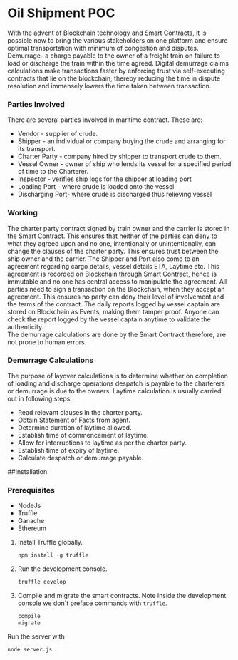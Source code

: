 # Oil Shipment POC
With the advent of Blockchain technology and Smart Contracts, it is possible now to bring the various stakeholders on one platform and ensure optimal transportation with minimum of congestion and disputes.
Demurrage- a charge payable to the owner of a freight train on failure to load or discharge the train within the time agreed.
Digital demurrage claims calculations make transactions faster by enforcing trust via self-executing contracts that lie on the blockchain, thereby reducing the time in dispute resolution and immensely lowers the time taken between transaction.

### Parties Involved
There are several parties involved in maritime contract. These are:
* Vendor - supplier of crude.
* Shipper - an individual or company buying the crude and arranging for its transport.
* Charter Party - company hired by shipper to transport crude to them.
* Vessel Owner - owner of ship who lends its vessel for a specified period of time to the Charterer.
* Inspector - verifies ship logs for the shipper at loading port
* Loading Port - where crude is loaded onto the vessel
* Discharging Port- where crude is discharged thus relieving vessel

### Working
The charter party contract signed by train owner and the carrier is stored in the Smart Contract. This ensures that neither of the parties can deny to what they agreed upon and no one, intentionally or unintentionally, can change the clauses of the charter party. This ensures trust between the ship owner and the carrier.
The Shipper and Port also come to an agreement regarding cargo details, vessel details ETA, Laytime etc. This agreement is recorded on Blockchain through Smart Contract, hence is immutable and no one has central access to manipulate the agreement.
All parties need to sign a transaction on the Blockchain, when they accept an agreement. This ensures no party can deny their level of involvement and the terms of the contract.
The daily reports logged by vessel captain are stored on Blockchain as Events, making them tamper proof. Anyone can check the report logged by the vessel captain anytime to validate the authenticity.                                           	
The demurrage calculations are done by the Smart Contract therefore, are not prone to human errors.

### Demurrage Calculations

 The purpose of layover calculations is to determine whether on completion of loading and discharge operations despatch is payable to the charterers or demurrage is due to the owners.
Laytime calculation is usually carried out in following steps:
* Read relevant clauses in the charter party.
* Obtain Statement of Facts from agent.
* Determine duration of laytime allowed.
* Establish time of commencement of laytime.
* Allow for interruptions to laytime as per the charter party.
* Establish time of expiry of laytime.
* Calculate despatch or demurrage payable.

##Installation

### Prerequisites

* NodeJs
* Truffle
* Ganache
* Ethereum

1. Install Truffle globally.
    ```javascript
    npm install -g truffle
    ```

2. Run the development console.
    ```javascript
    truffle develop
    ```

3. Compile and migrate the smart contracts. Note inside the development console we don't preface commands with `truffle`.
    ```javascript
    compile
    migrate
    ```

Run the server with
```
node server.js
```



